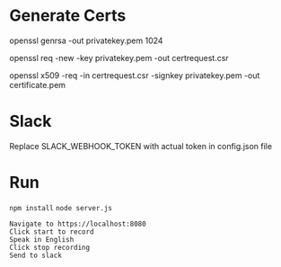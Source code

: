 # Generate Certs

openssl genrsa -out privatekey.pem 1024 

openssl req -new -key privatekey.pem -out certrequest.csr 

openssl x509 -req -in certrequest.csr -signkey privatekey.pem -out certificate.pem



# Slack

Replace SLACK_WEBHOOK_TOKEN with actual token in config.json file

# Run

`npm install`
`node server.js`

```
Navigate to https://localhost:8080
Click start to record
Speak in English
Click stop recording
Send to slack
```
